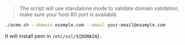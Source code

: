 > The script will use standalone mode to validate domain validation, make sure your host 80 port is available.

```sh
./acme.sh --domain example.com --email your-email@example.com
```

It will install pem in `/etc/ssl/${DOMAIN}`.

